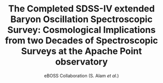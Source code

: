 ---
no: "34"
title: "The Completed SDSS-IV extended Baryon Oscillation Spectroscopic Survey: Cosmological Implications from two Decades of Spectroscopic Surveys at the Apache Point observatory"
arxiv_link: "https://arxiv.org/abs/2007.08991"
arxiv_id: "2007.08991"
author: "eBOSS Collaboration (S. Alam <em>et al.</em>)"
reviewed: False
---